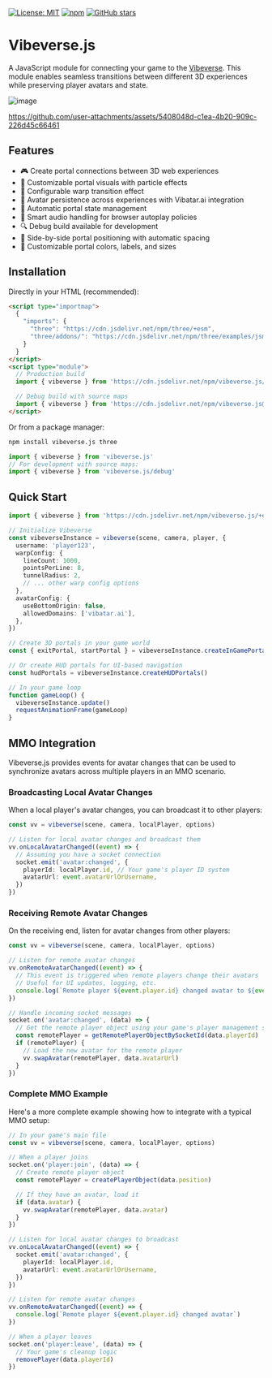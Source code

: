 [![License: MIT](https://img.shields.io/badge/License-MIT-yellow.svg)](https://opensource.org/licenses/MIT) [![npm](https://img.shields.io/npm/dm/vibeverse.js.svg)](https://www.npmjs.com/package/vibeverse.js) [![GitHub stars](https://img.shields.io/github/stars/benallfree/vibeverse.js.svg?style=social&label=Stars)](https://github.com/benallfree/vibeverse.js)

# Vibeverse.js

A JavaScript module for connecting your game to the [Vibeverse](https://x.com/hashtag/vibeverse). This module enables seamless transitions between different 3D experiences while preserving player avatars and state.

![image](https://github.com/user-attachments/assets/602013a8-f4eb-4e43-9a0e-f0e36c843327)

https://github.com/user-attachments/assets/5408048d-c1ea-4b20-909c-226d45c66461

## Features

- 🎮 Create portal connections between 3D web experiences
- 🎨 Customizable portal visuals with particle effects
- 🌟 Configurable warp transition effect
- 👤 Avatar persistence across experiences with Vibatar.ai integration
- 🔄 Automatic portal state management
- 🎵 Smart audio handling for browser autoplay policies
- 🔍 Debug build available for development
- 🎯 Side-by-side portal positioning with automatic spacing
- 🎨 Customizable portal colors, labels, and sizes

## Installation

Directly in your HTML (recommended):

```html
<script type="importmap">
  {
    "imports": {
      "three": "https://cdn.jsdelivr.net/npm/three/+esm",
      "three/addons/": "https://cdn.jsdelivr.net/npm/three/examples/jsm/"
    }
  }
</script>
<script type="module">
  // Production build
  import { vibeverse } from 'https://cdn.jsdelivr.net/npm/vibeverse.js/+esm'

  // Debug build with source maps
  import { vibeverse } from 'https://cdn.jsdelivr.net/npm/vibeverse.js@latest/dist/vibeverse.debug.js'
</script>
```

Or from a package manager:

```bash
npm install vibeverse.js three
```

```ts
import { vibeverse } from 'vibeverse.js'
// For development with source maps:
import { vibeverse } from 'vibeverse.js/debug'
```

## Quick Start

```typescript
import { vibeverse } from 'https://cdn.jsdelivr.net/npm/vibeverse.js/+esm'

// Initialize Vibeverse
const vibeverseInstance = vibeverse(scene, camera, player, {
  username: 'player123',
  warpConfig: {
    lineCount: 1000,
    pointsPerLine: 8,
    tunnelRadius: 2,
    // ... other warp config options
  },
  avatarConfig: {
    useBottomOrigin: false,
    allowedDomains: ['vibatar.ai'],
  },
})

// Create 3D portals in your game world
const { exitPortal, startPortal } = vibeverseInstance.createInGamePortals()

// Or create HUD portals for UI-based navigation
const hudPortals = vibeverseInstance.createHUDPortals()

// In your game loop
function gameLoop() {
  vibeverseInstance.update()
  requestAnimationFrame(gameLoop)
}
```

## MMO Integration

Vibeverse.js provides events for avatar changes that can be used to synchronize avatars across multiple players in an MMO scenario.

### Broadcasting Local Avatar Changes

When a local player's avatar changes, you can broadcast it to other players:

```typescript
const vv = vibeverse(scene, camera, localPlayer, options)

// Listen for local avatar changes and broadcast them
vv.onLocalAvatarChanged((event) => {
  // Assuming you have a socket connection
  socket.emit('avatar:changed', {
    playerId: localPlayer.id, // Your game's player ID system
    avatarUrl: event.avatarUrlOrUsername,
  })
})
```

### Receiving Remote Avatar Changes

On the receiving end, listen for avatar changes from other players:

```typescript
const vv = vibeverse(scene, camera, localPlayer, options)

// Listen for remote avatar changes
vv.onRemoteAvatarChanged((event) => {
  // This event is triggered when remote players change their avatars
  // Useful for UI updates, logging, etc.
  console.log(`Remote player ${event.player.id} changed avatar to ${event.avatarUrlOrUsername}`)
})

// Handle incoming socket messages
socket.on('avatar:changed', (data) => {
  // Get the remote player object using your game's player management system
  const remotePlayer = getRemotePlayerObjectBySocketId(data.playerId)
  if (remotePlayer) {
    // Load the new avatar for the remote player
    vv.swapAvatar(remotePlayer, data.avatarUrl)
  }
})
```

### Complete MMO Example

Here's a more complete example showing how to integrate with a typical MMO setup:

```typescript
// In your game's main file
const vv = vibeverse(scene, camera, localPlayer, options)

// When a player joins
socket.on('player:join', (data) => {
  // Create remote player object
  const remotePlayer = createPlayerObject(data.position)

  // If they have an avatar, load it
  if (data.avatar) {
    vv.swapAvatar(remotePlayer, data.avatar)
  }
})

// Listen for local avatar changes to broadcast
vv.onLocalAvatarChanged((event) => {
  socket.emit('avatar:changed', {
    playerId: localPlayer.id,
    avatarUrl: event.avatarUrlOrUsername,
  })
})

// Listen for remote avatar changes
vv.onRemoteAvatarChanged((event) => {
  console.log(`Remote player ${event.player.id} changed avatar`)
})

// When a player leaves
socket.on('player:leave', (data) => {
  // Your game's cleanup logic
  removePlayer(data.playerId)
})
```
